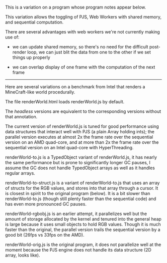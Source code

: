 This is a variation on a program whose program notes appear below.

This variation allows the toggling of PJS, Web Workers with shared
memory, and sequential computation.

There are several advantages with web workers we're not currently
making use of:

  - we can update shared memory, so there's no need for the difficult
    post-render loop, we can just blit the data from one to the other
    if we set things up properly

  - we can overlap display of one frame with the computation of the
    next frame

----------------------------------------

Here are several variations on a benchmark from Intel that renders a
MineCraft-like world procedurally.

The file renderWorld.html loads renderWorld.js by default.

The *headless* versions are equivalent to the corresponding versions
without that annotation.

The current version of renderWorld.js is tuned for good performance
using data structures that interact well with PJS (a plain Array
holding ints); the parallel version executes at almost 2x the frame
rate over the sequential version on an AMD quad-core, and at more than
2x the frame rate over the sequential version on an Intel quad-core
with HyperThreading.

renderWorld-to.js is a TypedObject variant of renderWorld.js, it has
nearly the same performance but is prone to significantly longer GC
pauses, I assume the GC does not handle TypedObject arrays as well as
it handles regular arrays.

renderWorld-to-struct.js is a variant of renderWorld-to.js that uses
an array of structs for the RGB values, and stores into that array
through a cursor.  It is closest in spirit to the original program
(below).  It is a bit slower than renderWorld-to.js (though still
plenty faster than the sequential code) and has even more pronounced
GC pauses.

renderWorld-rgbobj.js is an earlier attempt, it parallelizes well but
the amount of storage allocated by the kernel and tenured into the
general heap is large because it uses small objects to hold RGB
values.  Though it is much faster than the original, the parallel
version trails the sequential version by a good bit (26fps vs 33fps on
the AMD).

renderWorld-orig.js is the original program, it does not parallelize
well at the moment because the PJS engine does not handle its data
structure (2D array, looks like).
